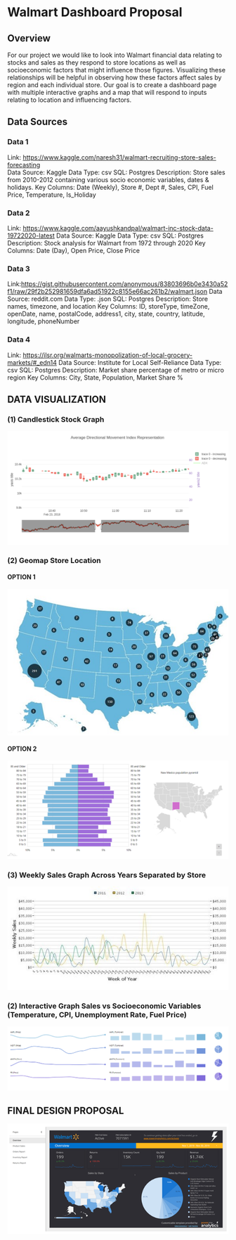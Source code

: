 # Walmart Dashboard Proposal

## Overview
For our project we would like to look into Walmart financial data relating to stocks and sales as they respond to store locations as well as socioeconomic factors that might influence those figures. Visualizing these relationships will be helpful in observing how these factors affect sales by region and each individual store. Our goal is to create a dashboard page with multiple interactive graphs and a map that will respond to inputs relating to location and influencing factors.

## Data Sources
### Data 1
Link: https://www.kaggle.com/naresh31/walmart-recruiting-store-sales-forecasting  
Data Source: Kaggle
Data Type: csv
SQL: Postgres
Description: Store sales from 2010-2012 containing various socio economic variables, dates
& holidays.
Key Columns: Date (Weekly), Store #, Dept #, Sales, CPI, Fuel Price, Temperature, Is_Holiday 

### Data 2
Link: https://www.kaggle.com/aayushkandpal/walmart-inc-stock-data-19722020-latest
Data Source: Kaggle
Data Type: csv
SQL: Postgres
Description: Stock analysis for Walmart from 1972 through 2020
Key Columns: Date (Day), Open Price, Close Price

### Data 3
Link:https://gist.githubusercontent.com/anonymous/83803696b0e3430a52f1/raw/29f2b252981659dfa6ad51922c8155e66ac261b2/walmart.json 
Data Source: reddit.com
Data Type: .json
SQL: Postgres
Description: Store names, timezone, and location
Key Columns: ID, storeType, timeZone, openDate, name, postalCode, address1, city, state, country, latitude, longitude, phoneNumber 

### Data 4
Link: https://ilsr.org/walmarts-monopolization-of-local-grocery-markets/#_edn14 
Data Source: Institute for Local Self-Reliance
Data Type: csv
SQL: Postgres 
Description: Market share percentage of metro or micro region
Key Columns: City, State, Population, Market Share %


## DATA VISUALIZATION
### (1) Candlestick Stock Graph
![Candlestick Graph](images/Candlestick_Sample.PNG)

### (2) Geomap Store Location
#### OPTION 1
![Map Graph](images/Map_Sample.jpg)
#### OPTION 2
![Map Graph](images/Map2_Sample.PNG)

### (3) Weekly Sales Graph Across Years Separated by Store
![Map Graph](images/Sales_Sample.jpg)

### (2) Interactive Graph Sales vs Socioeconomic Variables (Temperature, CPI, Unemployment Rate, Fuel Price)
![Map Graph](images/Sales(2)_Sample.PNG)

## FINAL DESIGN PROPOSAL
![Dashboard Sample](images/Walmart_Sample.png)
